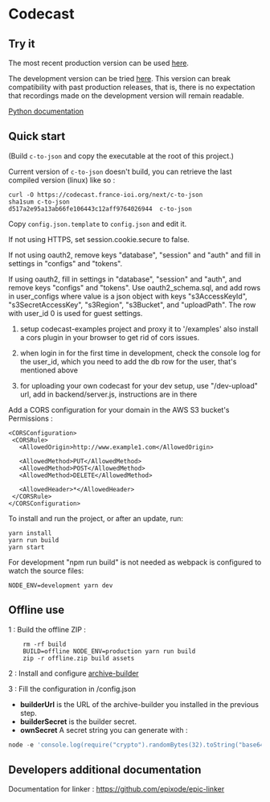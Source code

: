 # Codecast

## Try it

The most recent production version can be used
[here](https://codecast.france-ioi.org/v5/).

The development version can be tried
[here](https://codecast.france-ioi.org/next/).
This version can break compatibility with past production releases, that
is, there is no expectation that recordings made on the development
version will remain readable.

[Python documentation](docs/python.md)


## Quick start

(Build `c-to-json` and copy the executable at the root of this project.)

Current version of `c-to-json` doesn't build, you can retrieve the last compiled version (linux) like so :


    curl -O https://codecast.france-ioi.org/next/c-to-json
    sha1sum c-to-json 
    d517a2e95a13ab66fe106443c12aff9764026944  c-to-json

Copy `config.json.template` to `config.json` and edit it.

If not using HTTPS, set session.cookie.secure to false.

If not using oauth2, remove keys "database", "session" and "auth" and
fill in settings in "configs" and "tokens".

If using oauth2, fill in settings in "database", "session" and "auth",
and remove keys "configs" and "tokens".  Use oauth2_schema.sql, and
add rows in user_configs where value is a json object with keys
"s3AccessKeyId", "s3SecretAccessKey", "s3Region", "s3Bucket", and
"uploadPath".  The row with user_id 0 is used for guest settings.


1. setup codecast-examples project and proxy it
to '/examples' also install a cors plugin in your browser to get rid of cors issues.

2. when login in for the first time in development, check the console log for the user_id, which you need to add the db row for the user, that's mentioned above

3. for uploading your own codecast for your dev setup, use "/dev-upload" url, add in backend/server.js, instructions are in there


Add a CORS configuration for your domain in the AWS S3 bucket's Permissions :

```
<CORSConfiguration>
 <CORSRule>
   <AllowedOrigin>http://www.example1.com</AllowedOrigin>

   <AllowedMethod>PUT</AllowedMethod>
   <AllowedMethod>POST</AllowedMethod>
   <AllowedMethod>DELETE</AllowedMethod>

   <AllowedHeader>*</AllowedHeader>
 </CORSRule>
</CORSConfiguration>
```

To install and run the project, or after an update, run:

    yarn install
    yarn run build
    yarn start

For development "npm run build" is not needed as webpack is configured
to watch the source files:

    NODE_ENV=development yarn dev


## Offline use

1 : Build the offline ZIP :
```
    rm -rf build
    BUILD=offline NODE_ENV=production yarn run build
    zip -r offline.zip build assets
```

2 : Install and configure [archive-builder](https://github.com/France-ioi/archive-builder)

3 : Fill the configuration in /config.json

- **builderUrl** is the URL of the archive-builder you installed in the previous step.
- **builderSecret** is the builder secret.
- **ownSecret** A secret string you can generate with :
```javascript
node -e 'console.log(require("crypto").randomBytes(32).toString("base64"))'
```

## Developers additional documentation

Documentation for linker : https://github.com/epixode/epic-linker
